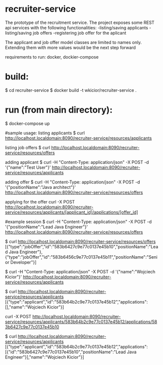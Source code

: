 # recruiter-service
The prototype of the recruitment service.
The project exposes some REST api services with the following functionalities:
-listing/saving applicants
-listing/saving job offers
-registering job offer for the aplicant

The applicant and job offer model classes are limited to names only.
Extending them with more values would be the next step forward

requirements to run: docker, dockier-compose

# build:
$ cd recruiter-service
$ docker build -t wkicior/recruiter-service .

# run (from main directory):
$ docker-compose up

#sample usage:
listing applicants
$ curl http://localhost.localdomain:8090/recruiter-service/resources/applicants

listing job offers
$ curl http://localhost.localdomain:8090/recruiter-service/resources/offers

adding applicant
$ curl -H "Content-Type: application/json" -X POST -d '{"name":"Test User"}' http://localhost.localdomain:8090/recruiter-service/resources/applicants

adding offer
$ curl -H "Content-Type: application/json" -X POST -d '{"positionName":"Java architect"}' http://localhost.localdomain:8090/recruiter-service/resources/offers

applying for the offer
curl -X POST http://localhost.localdomain:8090/recruiter-service/resources/applicants/[applicant_id]/applications/[offer_id]

#example session
$ curl -H "Content-Type: application/json" -X POST -d '{"positionName":"Lead Java Engineer"}' http://localhost.localdomain:8090/recruiter-service/resources/offers

$ curl http://localhost.localdomain:8090/recruiter-service/resources/offers
[{"type":"jobOffer","id":"583b6427c9e77c0137e45b10","positionName":"Lead Java Engineer"},{"type":"jobOffer","id":"583b6456c9e77c0137e45b11","positionName":"Senior Developer"}]

$ curl -H "Content-Type: application/json" -X POST -d '{"name":"Wojciech Kicior"}' http://localhost.localdomain:8090/recruiter-service/resources/applicants

$ curl http://localhost.localdomain:8090/recruiter-service/resources/applicants
[{"type":"applicant","id":"583b64b2c9e77c0137e45b12","applications":[],"name":"Wojciech Kicior"}]

curl -X POST  http://localhost.localdomain:8090/recruiter-service/resources/applicants/583b64b2c9e77c0137e45b12/applications/583b6427c9e77c0137e45b10

$ curl http://localhost.localdomain:8090/recruiter-service/resources/applicants
[{"type":"applicant","id":"583b64b2c9e77c0137e45b12","applications":[{"id":"583b6427c9e77c0137e45b10","positionName":"Lead Java Engineer"}],"name":"Wojciech Kicior"}]



